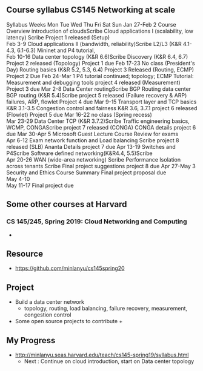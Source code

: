 ## Course syllabus CS145 Networking at scale 
Syllabus
Weeks	Mon	Tue	Wed	Thu	Fri	Sat	Sun
Jan 27-Feb 2	Course Overview
introduction of cloudsScribe		Cloud applications I (scalability, low latency) Scribe	Project 1 released
(Setup)			
Feb 3-9	Cloud applications II (bandwidth, reliability)Scribe		L2/L3 (K&R 4.1-4.3, 6.1-6.3)		Mininet and P4 tutorial,		
Feb 10-16	Data center topology (K&R 6.6)Scribe		Discovery (K&R 6.4, 6.7)	Project 2 released
(Topology)			Project 1 due
Feb 17-23	No class
(President's Day)		Routing basics (K&R 5.2, 5.3, 6.4)	Project 3 Released
(Routing, ECMP)			Project 2 Due
Feb 24-Mar 1	P4 tutorial continued; topology; ECMP		Tutorial: Measurement and debugging tools	project 4 released (Measurement)			Project 3 due
Mar 2-8	Data Center routingScribe		BGP Routing
data center BGP routing (K&R 5.4)Scribe	project 5 released (Failure recovery & ARP)	failures, ARP, flowlet		Project 4 due
Mar 9-15	Transport layer and TCP basics
K&R 3.1-3.5		Congestion control and fairness
K&R 3.6, 3.7.1	project 6 released
(Flowlet)			Project 5 due
Mar 16-22	no class (Spring recess)						
Mar 23-29	Data Center TCP (K&R 3.7.2)Scribe		Traffic engineering basics, WCMP, CONGAScribe	project 7 released
(CONGA)	CONGA details		project 6 due
Mar 30-Apr 5	Microsoft Guest Lecture		Course Review for exams				
Apr 6-12	Exam		network function and Load balancing Scribe	project 8 released
(SLB)	Ananta Details		project 7 due
Apr 13-19	Switches and P4Scribe		Software defined networking(K&R4.4, 5.5)Scribe				
Apr 20-26	WAN (wide-area networking) Scribe		Performance Isolation across tenants Scribe		Final project suggestions		project 8 due
Apr 27-May 3	Security and Ethics		Course Summary		Final project proposal due		
May 4-10							
May 11-17					Final project due	


## Some other courses at Harvard 
### CS 145/245, Spring 2019: Cloud Networking and Computing  
+ 






## Resource 
+ https://github.com/minlanyu/cs145spring20


## Project 
+ Build a data center network 
    + topology, routing, load balancing, failure recovery, measurement, congestion control 
+ Some open source projects to contribute 
    + 





## My Progress 
+ http://minlanyu.seas.harvard.edu/teach/cs145-spring19/syllabus.html
    + Next : Continue on cloud introduction, start on Data center topology